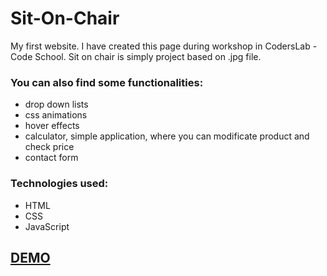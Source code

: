 # Sit-On-Chair

My first website. I have created this page during workshop in CodersLab - Code School. Sit on chair is simply project based on .jpg file.

### You can also find some functionalities:
* drop down lists
* css animations
* hover effects
* calculator, simple application, where you can modificate product and check price
* contact form

### Technologies used:
* HTML
* CSS
* JavaScript

## [DEMO](https://rafalbabinski.github.io/Sit-On-Chair)
